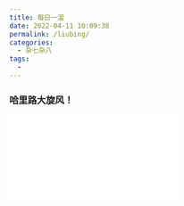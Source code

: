 ```yaml
---
title: 每日一溜
date: 2022-04-11 10:09:38
permalink: /liubing/
categories:
  - 杂七杂八
tags:
  - 
---
```

### 哈里路大旋风！
<iframe src="//player.bilibili.com/player.html?aid=601653674&bvid=BV1SB4y147iA&cid=794966215&page=1" scrolling="no" border="0" frameborder="no" framespacing="0" allowfullscreen="true"> </iframe>
